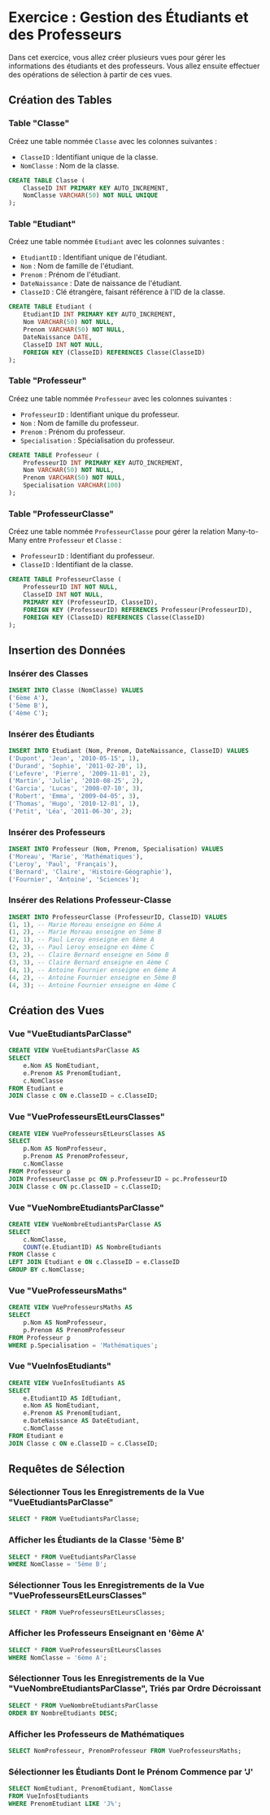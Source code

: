 # Exercice : Gestion des Étudiants et des Professeurs

Dans cet exercice, vous allez créer plusieurs vues pour gérer les informations des étudiants et des professeurs. Vous allez ensuite effectuer des opérations de sélection à partir de ces vues.

## Création des Tables

### Table "Classe"

Créez une table nommée `Classe` avec les colonnes suivantes :
- `ClasseID` : Identifiant unique de la classe.
- `NomClasse` : Nom de la classe.

```sql
CREATE TABLE Classe (
    ClasseID INT PRIMARY KEY AUTO_INCREMENT,
    NomClasse VARCHAR(50) NOT NULL UNIQUE
);
```

### Table "Etudiant"

Créez une table nommée `Etudiant` avec les colonnes suivantes :
- `EtudiantID` : Identifiant unique de l'étudiant.
- `Nom` : Nom de famille de l'étudiant.
- `Prenom` : Prénom de l'étudiant.
- `DateNaissance` : Date de naissance de l'étudiant.
- `ClasseID` : Clé étrangère, faisant référence à l'ID de la classe.

```sql
CREATE TABLE Etudiant (
    EtudiantID INT PRIMARY KEY AUTO_INCREMENT,
    Nom VARCHAR(50) NOT NULL,
    Prenom VARCHAR(50) NOT NULL,
    DateNaissance DATE,
    ClasseID INT NOT NULL,
    FOREIGN KEY (ClasseID) REFERENCES Classe(ClasseID)
);
```

### Table "Professeur"

Créez une table nommée `Professeur` avec les colonnes suivantes :
- `ProfesseurID` : Identifiant unique du professeur.
- `Nom` : Nom de famille du professeur.
- `Prenom` : Prénom du professeur.
- `Specialisation` : Spécialisation du professeur.

```sql
CREATE TABLE Professeur (
    ProfesseurID INT PRIMARY KEY AUTO_INCREMENT,
    Nom VARCHAR(50) NOT NULL,
    Prenom VARCHAR(50) NOT NULL,
    Specialisation VARCHAR(100)
);
```

### Table "ProfesseurClasse"

Créez une table nommée `ProfesseurClasse` pour gérer la relation Many-to-Many entre `Professeur` et `Classe` :
- `ProfesseurID` : Identifiant du professeur.
- `ClasseID` : Identifiant de la classe.

```sql
CREATE TABLE ProfesseurClasse (
    ProfesseurID INT NOT NULL,
    ClasseID INT NOT NULL,
    PRIMARY KEY (ProfesseurID, ClasseID),
    FOREIGN KEY (ProfesseurID) REFERENCES Professeur(ProfesseurID),
    FOREIGN KEY (ClasseID) REFERENCES Classe(ClasseID)
);
```

## Insertion des Données

### Insérer des Classes

```sql
INSERT INTO Classe (NomClasse) VALUES
('6ème A'),
('5ème B'),
('4ème C');
```

### Insérer des Étudiants

```sql
INSERT INTO Etudiant (Nom, Prenom, DateNaissance, ClasseID) VALUES
('Dupont', 'Jean', '2010-05-15', 1),
('Durand', 'Sophie', '2011-02-20', 1),
('Lefevre', 'Pierre', '2009-11-01', 2),
('Martin', 'Julie', '2010-08-25', 2),
('Garcia', 'Lucas', '2008-07-10', 3),
('Robert', 'Emma', '2009-04-05', 3),
('Thomas', 'Hugo', '2010-12-01', 1),
('Petit', 'Léa', '2011-06-30', 2);
```

### Insérer des Professeurs

```sql
INSERT INTO Professeur (Nom, Prenom, Specialisation) VALUES
('Moreau', 'Marie', 'Mathématiques'),
('Leroy', 'Paul', 'Français'),
('Bernard', 'Claire', 'Histoire-Géographie'),
('Fournier', 'Antoine', 'Sciences');
```

### Insérer des Relations Professeur-Classe

```sql
INSERT INTO ProfesseurClasse (ProfesseurID, ClasseID) VALUES
(1, 1), -- Marie Moreau enseigne en 6ème A
(1, 2), -- Marie Moreau enseigne en 5ème B
(2, 1), -- Paul Leroy enseigne en 6ème A
(2, 3), -- Paul Leroy enseigne en 4ème C
(3, 2), -- Claire Bernard enseigne en 5ème B
(3, 3), -- Claire Bernard enseigne en 4ème C
(4, 1), -- Antoine Fournier enseigne en 6ème A
(4, 2), -- Antoine Fournier enseigne en 5ème B
(4, 3); -- Antoine Fournier enseigne en 4ème C
```

## Création des Vues

### Vue "VueEtudiantsParClasse"

```sql
CREATE VIEW VueEtudiantsParClasse AS
SELECT
    e.Nom AS NomEtudiant,
    e.Prenom AS PrenomEtudiant,
    c.NomClasse
FROM Etudiant e
JOIN Classe c ON e.ClasseID = c.ClasseID;
```

### Vue "VueProfesseursEtLeursClasses"

```sql
CREATE VIEW VueProfesseursEtLeursClasses AS
SELECT
    p.Nom AS NomProfesseur,
    p.Prenom AS PrenomProfesseur,
    c.NomClasse
FROM Professeur p
JOIN ProfesseurClasse pc ON p.ProfesseurID = pc.ProfesseurID
JOIN Classe c ON pc.ClasseID = c.ClasseID;
```

### Vue "VueNombreEtudiantsParClasse"

```sql
CREATE VIEW VueNombreEtudiantsParClasse AS
SELECT
    c.NomClasse,
    COUNT(e.EtudiantID) AS NombreEtudiants
FROM Classe c
LEFT JOIN Etudiant e ON c.ClasseID = e.ClasseID
GROUP BY c.NomClasse;
```

### Vue "VueProfesseursMaths"

```sql
CREATE VIEW VueProfesseursMaths AS
SELECT
    p.Nom AS NomProfesseur,
    p.Prenom AS PrenomProfesseur
FROM Professeur p
WHERE p.Specialisation = 'Mathématiques';
```

### Vue "VueInfosEtudiants"

```sql
CREATE VIEW VueInfosEtudiants AS
SELECT
    e.EtudiantID AS IdEtudiant,
    e.Nom AS NomEtudiant,
    e.Prenom AS PrenomEtudiant,
    e.DateNaissance AS DateEtudiant,
    c.NomClasse
FROM Etudiant e
JOIN Classe c ON e.ClasseID = c.ClasseID;
```

## Requêtes de Sélection

### Sélectionner Tous les Enregistrements de la Vue "VueEtudiantsParClasse"

```sql
SELECT * FROM VueEtudiantsParClasse;
```

### Afficher les Étudiants de la Classe '5ème B'

```sql
SELECT * FROM VueEtudiantsParClasse
WHERE NomClasse = '5ème B';
```

### Sélectionner Tous les Enregistrements de la Vue "VueProfesseursEtLeursClasses"

```sql
SELECT * FROM VueProfesseursEtLeursClasses;
```

### Afficher les Professeurs Enseignant en '6ème A'

```sql
SELECT * FROM VueProfesseursEtLeursClasses
WHERE NomClasse = '6ème A';
```

### Sélectionner Tous les Enregistrements de la Vue "VueNombreEtudiantsParClasse", Triés par Ordre Décroissant

```sql
SELECT * FROM VueNombreEtudiantsParClasse
ORDER BY NombreEtudiants DESC;
```

### Afficher les Professeurs de Mathématiques

```sql
SELECT NomProfesseur, PrenomProfesseur FROM VueProfesseursMaths;
```

### Sélectionner les Étudiants Dont le Prénom Commence par 'J'

```sql
SELECT NomEtudiant, PrenomEtudiant, NomClasse
FROM VueInfosEtudiants
WHERE PrenomEtudiant LIKE 'J%';
```